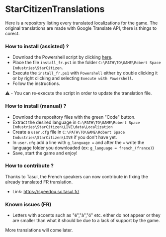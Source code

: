# StarCitizenTranslations
Here is a repository listing every translated localizations for the game.
The original translations are made with Google Translate API, there is things to corect.


### How to install (assisted) ?
- Download the Powershell script by clicking [here](https://cdn.discordapp.com/attachments/954001140519944193/1162738174838177893/install_fr.ps1?ex=653d074f&is=652a924f&hm=6621ec2ce7dc815cf48313e38123b1e78377106273101c70576d631c18bde17f&).
- Place the file `install_fr.ps1` in the folder `C:\PATH\TO\GAME\Robert Space Industries\StarCitizen`.
- Execute the `install_fr.ps1` with `Powershell` either by double clicking it or by right clicking and selecting `Execute with Powershell`.
- Follow the instructions.

⚠️ - You can re-execute the script in order to update the translation file.

### How to install (manual) ?
- Download the repository files with the green "Code" button.
- Extract the desired language in `C:\PATH\TO\GAME\Robert Space Industries\StarCitizen\LIVE\data\Localization`
- Create a `user.cfg` file in `C:\PATH\TO\GAME\Robert Space Industries\StarCitizen\LIVE` if you don't have yet.
- In `user.cfg` add a line with `g_language =` and after the `=` write the language folder you downloaded (ex: `g_language = french_(france)`)
- Save, start the game and enjoy!

### How to contribute ?
Thanks to Tasul, the French speakers can now contribute in fixing the already translated FR translation.
- Link: https://speedou.sc.tasul.fr/

### Known issues (FR)
- Letters with accents such as "é","à","ö" etc. either do not appear or they are smaller than what it should be due to a lack of support by the game.


More translations will come later.
